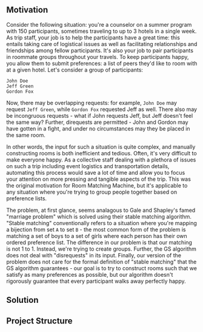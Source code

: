 ## Motivation

Consider the following situation: you're a counselor on a summer program with 150 participants, sometimes traveling to up to 3 hotels in a single week. As trip staff, your job is to help the participants have a great time: this entails taking care of logistical issues as well as facilitating relationships and friendships among fellow participants. It's also your job to pair participants in roommate groups throughout your travels. To keep participants happy, you allow them to submit preferences: a list of peers they'd like to room with at a given hotel. Let's consider a group of participants: 

```
John Doe
Jeff Green
Gordon Fox

```

Now, there may be overlapping requests: for example, `John Doe` may request `Jeff Green`, while `Gordon Fox` requested Jeff as well. There also may be incongruous requests - what if John requests Jeff, but Jeff doesn't feel the same way? Further, direquests are permitted - John and Gordon may have gotten in a fight, and under no circumstances may they be placed in the same room. 

In other words, the input for such a situation is quite complex, and manually constructing rooms is both inefficient and tedious. Often, it's very difficult to make everyone happy. As a collective staff dealing with a plethora of issues on such a trip including event logistics and transportation details, automating this process would save a lot of time and allow you to focus your attention on more pressing and tangible aspects of the trip. This was the original motivation for Room Matching Machine, but it's applicable to any situation where you're trying to group people together based on preference lists. 

The problem, at first glance, seems analagous to Gale and Shapley's famed "marriage problem" which is solved using their stable matching algorithm. "Stable matching" conventionally refers to a situation where you're mapping a bijection from set `A` to set `B` - the most common form of the problem is matching a set of boys to a set of girls where each person has their own ordered preference list. The difference in our problem is that our matching is not 1 to 1. Instead, we're trying to create groups. Further, the GS algorithm does not deal with "disrequests" in its input. Finally, our version of the problem does not care for the formal definition of "stable matching" that the GS algorithm guarantees - our goal is to try to construct rooms such that we satisfy as many preferences as possible, but our algorithm doesn't rigorously guarantee that every participant walks away perfectly happy. 

## Solution 



## Project Structure

